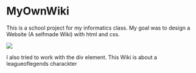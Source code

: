 <h1>MyOwnWiki</h1>
<p>This is a school project for my informatics class. My goal was to design a Website (A selfmade Wiki) with html and css.  </p>
<img src="https://github.com/user-attachments/assets/4af27cb6-1f81-4b99-bced-20921cce9cf7">
<p>I also tried to work with the div element. This Wiki is about a leagueoflegends charackter</p>
